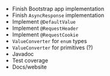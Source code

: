 * Finish Bootstrap app implementation
* Finish ```AsyncResponse``` implementation
* Implement ```@DefaultValue```
* Implement ```@RequestHeader```
* Implement ```@RequestCookie```
* ```ValueConverter``` for ```enum``` types
* ```ValueConverter``` for primitives (?)
* Javadoc
* Test coverage
* Docs/website

